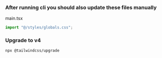 ### After running cli you should also update these files manually

main.tsx
```js
import "@/styles/globals.css";
```

### Upgrade to v4
`npx @tailwindcss/upgrade`
